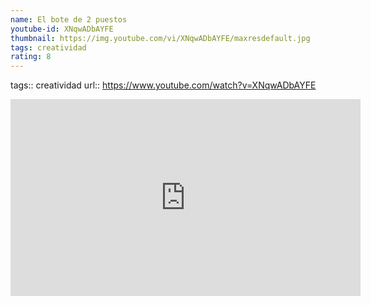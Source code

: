 ```yaml
---
name: El bote de 2 puestos
youtube-id: XNqwADbAYFE
thumbnail: https://img.youtube.com/vi/XNqwADbAYFE/maxresdefault.jpg
tags: creatividad
rating: 8
---
```

tags:: creatividad
url:: https://www.youtube.com/watch?v=XNqwADbAYFE

<iframe width='560' height='315' src='https://www.youtube.com/embed/XNqwADbAYFE' title='YouTube video player' frameborder='0' allow='accelerometer; autoplay; clipboard-write; encrypted-media; gyroscope; picture-in-picture; web-share' allowfullscreen></iframe>


